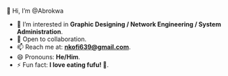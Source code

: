 👋 Hi, I’m @Abrokwa

- 👀 I’m interested in **Graphic Designing / Network Engineering / System Administration**.   
- 💞️ Open to collaboration.
- 📫 Reach me at: **nkofi639@gmail.com**. 
- 😄 Pronouns: **He/Him**.
- ⚡ Fun fact: **I love eating fufu! 🍲**.
